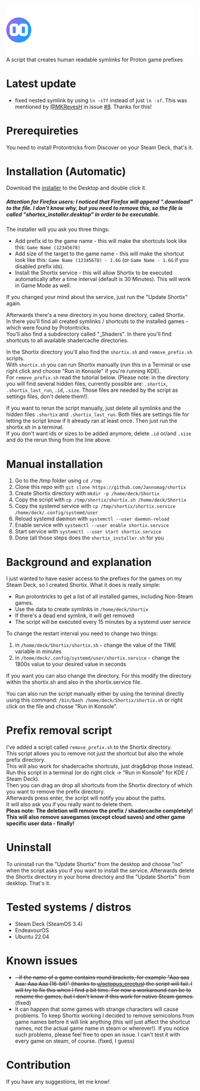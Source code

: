 ![Shortix](https://raw.githubusercontent.com/Jannomag/shortix/main/shortix_logo.svg)     
A script that creates human readable symlinks for Proton game prefixes

# Latest update
- fixed nested symlink by using `ln -sTf` instead of just `ln -sf`. This was mentioned by [@MKReyesH](https://github.com/MKReyesH) in issue [#8](https://github.com/Jannomag/shortix/issues/8). Thanks for this!
  
# Prerequireties
You need to install Protontricks from Discover on your Steam Deck, that's it.

# Installation (Automatic)
Download the [installer](https://github.com/Jannomag/shortix/releases/latest/download/shortix_installer.desktop) to the Desktop and double click it.    
##### Attention for Firefox users: I noticed that Firefox will append ".download" to the file. I don't know why, but you need to remove this, so the file is called "shortex_installer.desktop" in order to be executable.    

The installer will you ask you three things:
- Add prefix id to the game name - this will make the shortcuts look like this: `Game Name (12345678)`
- Add size of the target to the game name - this will make the shortcut look like this: `Game Name (12345678) - 1.6G` (or `Game Name - 1.6G` if you disabled prefix ids).
- Install the Shortix service - this will allow Shortix to be executed automatically after a time interval (default is 30 Minutes). This will work in Game Mode as well.
  
If you changed your mind about the service, just run the "Update Shortix" again.

Afterwards there's a new directory in you home directory, called Shortix.    
In there you'll find all created symlinks / shortcuts to the installed games - which were found by Protontricks.  
You'll also find a subdirectory called "\_Shaders". In there you'll find shortcuts to all available shadercache directories.

In the Shortix directory you'll also find the `shortix.sh` and `remove_prefix.sh` scripts.    
With `shortix.sh` you can run Shortix manually (run this in a Terminal or use right click and choose "Run in Konsole" if you're running KDE).    
For `remove_prefix.sh` read the tutorial below.
(Please note: in the directory you will find several hidden files, currently possible are: `.shortix`, `.shortix_last_run`, `.id`, `.size`.
Those files are needed by the script as settings files, don't delete them!).

If you want to rerun the script manually, just delete all symlinks and the hidden files `.shortix` and `.shortix_last_run`. Both files are settings file for letting the script know if it already ran at least once. Then just run the shortix.sh in a terminal.   
If you don't want ids or sizes to be added anymore, delete `.id` or/and `.size` and do the rerun thing from the line above.    

# Manual installation
1. Go to the /tmp folder using `cd /tmp`
2. Clone this repo with `git clone https://github.com/Jannomag/shortix`
3. Create Shortix directory with `mkdir -p /home/deck/Shortix`
4. Copy the script with `cp /tmp/shortix/shortix.sh /home/deck/Shortix`
5. Copy the systemd service with `cp /tmp/shortix/shortix.service /home/deck/.config/systemd/user`
6. Reload systemd daemon with `systemctl --user daemon-reload`
7. Enable service with `systemctl --user enable shortix.service`
8. Start service with `systemctl --user start shortix.service`
9. Done (all those steps does the `shortix_installer.sh` for you

# Background and explanation
I just wanted to have easier access to the prefixes for the games on my Steam Deck, so I created Shortix.
What it does is really simple:
- Run protontricks to get a list of all installed games, including Non-Steam games.
- Use the data to create symlinks in `/home/deck/Shortix`
- If there's a dead end symlink, it will get removed
- The script will be executed every 15 minutes by a systemd user service

To change the restart interval you need to change two things:
1. in `/home/deck/Shortix/shortix.sh` - change the value of the TIME variable in minutes
2. in `/home/deck/.config/systemd/user/shortix.service` - change the 1800s value to your desired value in seconds

If you want you can also change the directory. For this modify the directory within the shortix.sh and also in the shortix.service file.

You can also run the script manually either by using the terminal directly using this command: `/bin/bash /home/deck/Shortix/shortix.sh` or right click on the file and chosse "Run in Konsole".

# Prefix removal script
I've added a script called `remove_prefix.sh` to the Shortix directory.    
This script allows you to remove not just the shortcut but also the whole prefix directory.  
This will also work for shadercache shortcuts, just drag&drop those instead.
Run this script in a terminal (or do right click -> "Run in Konsole" for KDE / Steam Deck).    
Then you can drag an drop all shortcuts from the Shortix directory of which you want to remove the prefix directory.    
Afterwards press enter, the script will notify you about the paths.    
It will also ask you if you really want to delete them.    
**Pleas note: The deletion will remove the prefix / shadercache completely! This will also remove savegames (except cloud saves) and other game specific user data - finally!**

# Uninstall
To uninstall run the "Update Shortix" from the desktop and choose "no" when the script asks you if you want to install the service.
Afterwards delete the Shortix directory in your home directory and the "Update Shortix" from desktop.
That's it.

# Tested systems / distros
- Steam Deck (SteamOS 3.4)
- EndeavourOS
- Ubuntu 22.04

# Known issues
- ~~- if the name of a game contains round brackets, for example "Aaa aaa Aaa: Aaa Aaa (16-bit)" (thanks to [u/octopus_erectus](https://www.reddit.com/r/SteamDeck/comments/13luaiz/release_shortix_a_script_for_human_readable/jksiery/?utm_source=share&utm_medium=ios_app&utm_name=ioscss&utm_content=1&utm_term=1&context=3)) the script will fail. I will try to fix this when I find a bit time. For now a workaround can be to rename the games, but I don't know if this work for native Steam games.~~
(fixed)
- It can happen that some games with strange characters will cause problems. To keep Shortix working I decided to remove semicolons from game names before it will link anything (this will just affect the shortcut names, not the actual game name in steam or wherever!). If you notice such problems, please feel free to open an issue. I can't test it with every game on steam, of course. (fixed, I guess)

# Contribution
If you have any suggestions, let me know!
